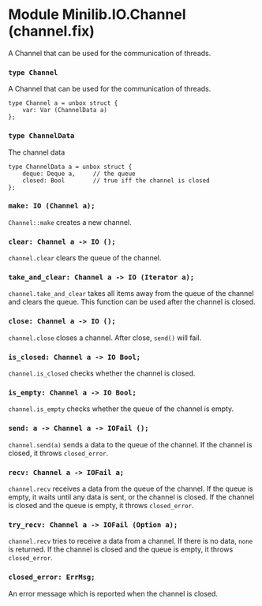 # Module Minilib.IO.Channel (channel.fix)

A Channel that can be used for the communication of threads.

### `type Channel`

A Channel that can be used for the communication of threads.

```
type Channel a = unbox struct {
    var: Var (ChannelData a)
};
```
### `type ChannelData`

The channel data

```
type ChannelData a = unbox struct {
    deque: Deque a,     // the queue
    closed: Bool        // true iff the channel is closed
};
```
### `make: IO (Channel a);`

`Channel::make` creates a new channel.

### `clear: Channel a -> IO ();`

`channel.clear` clears the queue of the channel.

### `take_and_clear: Channel a -> IO (Iterator a);`

`channel.take_and_clear` takes all items away from the queue of the channel
and clears the queue.
This function can be used after the channel is closed.

### `close: Channel a -> IO ();`

`channel.close` closes a channel.
After close, `send()` will fail.

### `is_closed: Channel a -> IO Bool;`

`channel.is_closed` checks whether the channel is closed.

### `is_empty: Channel a -> IO Bool;`

`channel.is_empty` checks whether the queue of the channel is empty.

### `send: a -> Channel a -> IOFail ();`

`channel.send(a)` sends a data to the queue of the channel.
If the channel is closed, it throws `closed_error`.

### `recv: Channel a -> IOFail a;`

`channel.recv` receives a data from the queue of the channel.
If the queue is empty, it waits until any data is sent, or the channel is closed.
If the channel is closed and the queue is empty, it throws `closed_error`.

### `try_recv: Channel a -> IOFail (Option a);`

`channel.recv` tries to receive a data from a channel.
If there is no data, `none` is returned.
If the channel is closed and the queue is empty, it throws `closed_error`.

### `closed_error: ErrMsg;`

An error message which is reported when the channel is closed.

